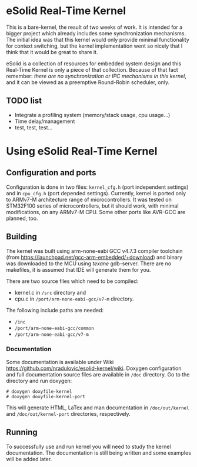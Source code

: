 # eSolid Real-Time Kernel

This is a bare-kernel, the result of two weeks of work. It is intended for a 
bigger project which already includes some synchronization mechanisms. The 
initial idea was that this kernel would only provide minimal functionality for 
context switching, but the kernel implementation went so nicely that I think 
that it would be great to share it. 

eSolid is a collection of resources for embedded system design and this
Real-Time Kernel is only a piece of that collection. Because of that fact
remember: *there are no synchronization or IPC mechanisms in this kernel*, and 
it can be viewed as a preemptive Round-Robin scheduler, only.


## TODO list

- Integrate a profiling system (memory/stack usage, cpu usage...)
- Time delay/management
- test, test, test...


# Using eSolid Real-Time Kernel

## Configuration and ports

Configuration is done in two files: `kernel_cfg.h` (port independent settings) 
and in `cpu_cfg.h` (port depended settings).
Currently, kernel is ported only to ARMv7-M architecture range of 
microcontrollers. It was tested on STM32F100 series of microcontrollers, but it
should work, with minimal modifications, on any ARMv7-M CPU. Some other ports 
like AVR-GCC are planned, too.


## Building

The kernel was built using arm-none-eabi GCC v4.7.3 compiler toolchain (from 
https://launchpad.net/gcc-arm-embedded/+download) and binary was downloaded
to the MCU using _texane_ gdb-server. There are no makefiles, it is assumed
that IDE will generate them for you.

There are two source files which need to be compiled: 
- kernel.c in `/src` directory and 
- cpu.c in `/port/arm-none-eabi-gcc/v7-m` directory.

The following include paths are needed:
- `/inc`
- `/port/arm-none-eabi-gcc/common`
- `/port/arm-none-eabi-gcc/v7-m`

### Documentation

Some documentation is available under Wiki 
https://github.com/nradulovic/esolid-kernel/wiki. 
Doxygen configuration and full documentation source files are available in `/doc` 
directory. Go to the directory and run doxygen:

    # doxygen doxyfile-kernel
    # doxygen doxyfile-kernel-port

This will generate HTML, LaTex and man documentation in `/doc/out/kernel` and
`/doc/out/kernel-port` directories, respectively.


## Running
To successfully use and run kernel you will need to study the kernel 
documentation. The documentation is still being written and some examples will
be added later.
